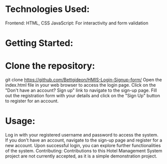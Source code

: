# Technologies Used:

Frontend: HTML, CSS
JavaScript: For interactivity and form validation
# Getting Started:

# Clone the repository: 
git clone https://github.com/Bettgideon/HMIS-Login-Signup-form/
Open the index.html file in your web browser to access the login page.
Click on the "Don't have an account? Sign up" link to navigate to the sign-up page.
Fill out the registration form with your details and click on the "Sign Up" button to register for an account.
# Usage:

Log in with your registered username and password to access the system.
If you don't have an account, navigate to the sign-up page and register for a new account.
Upon successful login, you can explore further functionalities of the system.
Contributing:
Contributions to this Hotel Management System project are not currently accepted, as it is a simple demonstration project.
